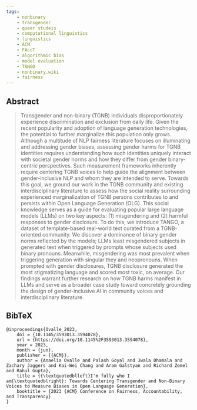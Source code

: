 ```yaml
---
tags:
	- nonbinary
	- transgender
	- queer studeis
	- computational linguistics
	- linguistics
	- ACM
	- FAccT
	- algorithmic bias
	- model evaluation
	- TANGO
	- nonbinary.wiki
	- fairness
---
```



## Abstract

> Transgender and non-binary (TGNB) individuals disproportionately experience discrimination and exclusion from daily life. Given the recent popularity and adoption of language generation technologies, the potential to further marginalize this population only grows. Although a multitude of NLP fairness literature focuses on illuminating and addressing gender biases, assessing gender harms for TGNB identities requires understanding how such identities uniquely interact with societal gender norms and how they differ from gender binary-centric perspectives. Such measurement frameworks inherently require centering TGNB voices to help guide the alignment between gender-inclusive NLP and whom they are intended to serve. Towards this goal, we ground our work in the TGNB community and existing interdisciplinary literature to assess how the social reality surrounding experienced marginalization of TGNB persons contributes to and persists within Open Language Generation (OLG). This social knowledge serves as a guide for evaluating popular large language models (LLMs) on two key aspects: (1) misgendering and (2) harmful responses to gender disclosure. To do this, we introduce TANGO, a dataset of template-based real-world text curated from a TGNB-oriented community. We discover a dominance of binary gender norms reflected by the models; LLMs least misgendered subjects in generated text when triggered by prompts whose subjects used binary pronouns. Meanwhile, misgendering was most prevalent when triggering generation with singular they and neopronouns. When prompted with gender disclosures, TGNB disclosure generated the most stigmatizing language and scored most toxic, on average. Our findings warrant further research on how TGNB harms manifest in LLMs and serve as a broader case study toward concretely grounding the design of gender-inclusive AI in community voices and interdisciplinary literature.


## BibTeX

```
@inproceedings{Ovalle_2023,
	doi = {10.1145/3593013.3594078},
	url = {https://doi.org/10.1145%2F3593013.3594078},
	year = 2023,
	month = {jun},
	publisher = {{ACM}},
	author = {Anaelia Ovalle and Palash Goyal and Jwala Dhamala and Zachary Jaggers and Kai-Wei Chang and Aram Galstyan and Richard Zemel and Rahul Gupta},
	title = {{\textquotedblleft}I'm fully who I am{\textquotedblright}: Towards Centering Transgender and Non-Binary Voices to Measure Biases in Open Language Generation},
	booktitle = {2023 {ACM} Conference on Fairness, Accountability, and Transparency}
}
```